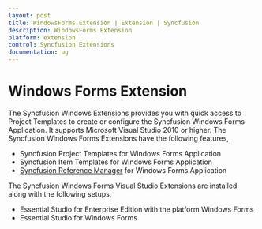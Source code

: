 ```yaml
---
layout: post
title: WindowsForms Extension | Extension | Syncfusion
description: WindowsForms Extension
platform: extension
control: Syncfusion Extensions
documentation: ug
---
```


# Windows Forms Extension

The Syncfusion Windows Extensions provides you with quick access to Project Templates to create or configure the Syncfusion Windows Forms Application. It supports Microsoft Visual Studio 2010 or higher. The Syncfusion Windows Forms Extensions have the following features,

* Syncfusion Project Templates for Windows Forms Application
* Syncfusion Item Templates for Windows Forms Application
* [Syncfusion Reference Manager](https://help.syncfusion.com/extension/syncfusion-reference-manager/) for Windows Forms Application

The Syncfusion Windows Forms Visual Studio Extensions are installed along with the following setups,

* Essential Studio for Enterprise Edition with the platform Windows Forms
* Essential Studio for Windows Forms
